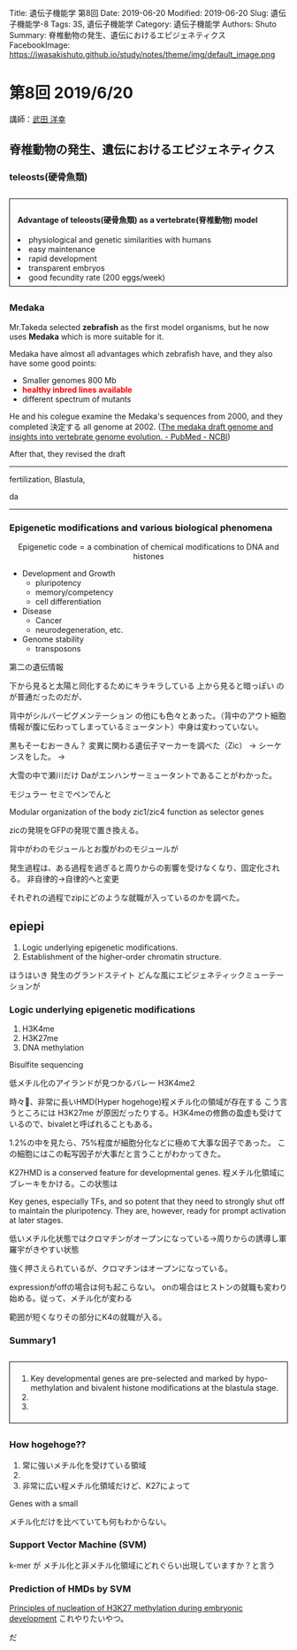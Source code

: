 Title: 遺伝子機能学 第8回
Date: 2019-06-20
Modified: 2019-06-20
Slug: 遺伝子機能学-8
Tags: 3S, 遺伝子機能学
Category: 遺伝子機能学
Authors: Shuto
Summary: 脊椎動物の発生、遺伝におけるエピジェネティクス
FacebookImage: https://iwasakishuto.github.io/study/notes/theme/img/default_image.png

# 第8回 2019/6/20
講師：[武田 洋幸](https://www.s.u-tokyo.ac.jp/ja/people/takeda_hiroyuki/)

## 脊椎動物の発生、遺伝におけるエピジェネティクス
### teleosts(硬骨魚類)
<div style="border: solid 1.0px #000000;padding: 0.5em 1em; margin: 2em 0;">
  <h4>Advantage of <b>teleosts(硬骨魚類)</b> as a <b>vertebrate(脊椎動物)</b> model</h4>
  <li>physiological and genetic similarities with humans</li>
  <li>easy maintenance</li>
  <li>rapid development</li>
  <li>transparent embryos</li>
  <li>good fecundity rate (200 eggs/week)</li>
</div>

### Medaka
Mr.Takeda selected <b>zebrafish</b> as the first model organisms, but he now uses <b>Medaka</b> which is more suitable for it.

Medaka have almost all advantages which zebrafish have, and they also have some good points:

- Smaller genomes 800 Mb
- <font color="red"><b>healthy inbred lines available</b></font>
- different spectrum of mutants

He and his colegue examine the Medaka's sequences from 2000, and they completed 決定する all genome at 2002. ([The medaka draft genome and insights into vertebrate genome evolution. - PubMed - NCBI](https://www.ncbi.nlm.nih.gov/pubmed/17554307))

After that, they revised the draft

***

fertilization, Blastula,


da

***

### Epigenetic modifications and various biological phenomena

$$\text{Epigenetic code} = \text{a combination of chemical modifications to DNA and histones}$$

- Development and Growth
  - pluripotency
  - memory/competency
  - cell differentiation
- Disease
  - Cancer
  - neurodegeneration, etc.
- Genome stability
  - transposons

第二の遺伝情報

下から見ると太陽と同化するためにキラキラしている
上から見ると暗っぽい
のが普通だったのだが、

背中がシルバーピグメンテーション
の他にも色々とあった。（背中のアウト細胞情報が腹に伝わってしまっているミュータント）中身は変わっていない。

黒もそーむおーきん？
変異に関わる遺伝子マーカーを調べた（Zic）
→ シーケンスをした。
→

大雪の中で瀬川だけ
Daがエンハンサーミュータントであることがわかった。


モジュラー セミでペンでんと


Modular organization of the body
zic1/zic4 function as selector genes

zicの発現をGFPの発現で置き換える。

背中がわのモジュールとお腹がわのモジュールが

発生過程は、ある過程を過ぎると周りからの影響を受けなくなり、固定化される。
非自律的→自律的へと変更

それぞれの過程でzipにどのような就職が入っているのかを調べた。

## epiepi
1. Logic underlying epigenetic modifications.
2. Establishment of the higher-order chromatin structure.

ほうはいき 発生のグランドステイト
どんな風にエピジェネティックミューテーションが

### Logic underlying epigenetic modifications
1. H3K4me
2. H3K27me
3. DNA methylation

Bisulfite sequencing

低メチル化のアイランドが見つかるバレー
H3K4me2

時々、非常に長いHMD(Hyper hogehoge)程メチル化の領域が存在する
こう言うところには H3K27me が原因だったりする。H3K4meの修飾の盈虚も受けているので、bivaletと呼ばれることもある。

1.2%の中を見たら、75%程度が細胞分化などに極めて大事な因子であった。
この細胞にはこの転写因子が大事だと言うことがわかってきた。

K27HMD is a conserved feature for developmental genes.
程メチル化領域にブレーキをかける。この状態は

Key genes, especially TFs, and so potent that they need to strongly shut off to maintain the pluripotency.
They are, however, ready for prompt activation at later stages.

低いメチル化状態ではクロマチンがオープンになっている→周りからの誘導し軍羅宇がきやすい状態

強く押さえられているが、クロマチンはオープンになっている。

expressionがoffの場合は何も起こらない。
onの場合はヒストンの就職も変わり始める。従って、メチル化が変わる

範囲が短くなりその部分にK4の就職が入る。

### Summary1
<div style="border: solid 1.0px #000000;padding: 0.5em 1em; margin: 2em 0;">
  <ol>
    <li>Key developmental genes are pre-selected and marked by hypo-methylation and bivalent histone modifications at the blastula stage.</li>
    <li></li>
    <li></li>
  </ol>
</div>

### How hogehoge??
1. 常に強いメチル化を受けている領域
2.
3. 非常に広い程メチル化領域だけど、K27によって

Genes with a small

メチル化だけを比べていても何もわからない。

### Support Vector Machine (SVM)
k-mer が メチル化と非メチル化領域にどれぐらい出現していますか？と言う

### Prediction of HMDs by SVM
[Principles of nucleation of H3K27 methylation during embryonic development](https://genome.cshlp.org/content/24/3/401)
これやりたいやつ。




だ
